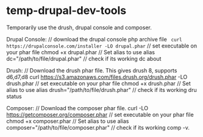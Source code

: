 # temp-drupal-dev-tools

Temporarily use the drush, drupal console and composer.

Drupal Console:
// download the drupal console php archive file
``` curl https://drupalconsole.com/installer -LO drupal.phar```
// set executable on your phar file
chmod +x drupal.phar
// Set alias to use
alias dc="/path/to/file/drupal.phar"
// check if its working
dc about

Drush:
// Download the drush phar file. This gives drush 8, supports d6,d7,d8
curl https://s3.amazonaws.com/files.drush.org/drush.phar -LO drush.phar
// set executable on your phar file
chmod +x drush.phar
// Set alias to use
alias drush="/path/to/file/drush.phar"
// check if its working
dru status

Composer:
// Download the composer phar file.
curl -LO https://getcomposer.org/composer.phar
// set executable on your phar file
chmod +x composer.phar
// Set alias to use
alias composer="/path/to/file/composer.phar"
// check if its working
comp -v.
